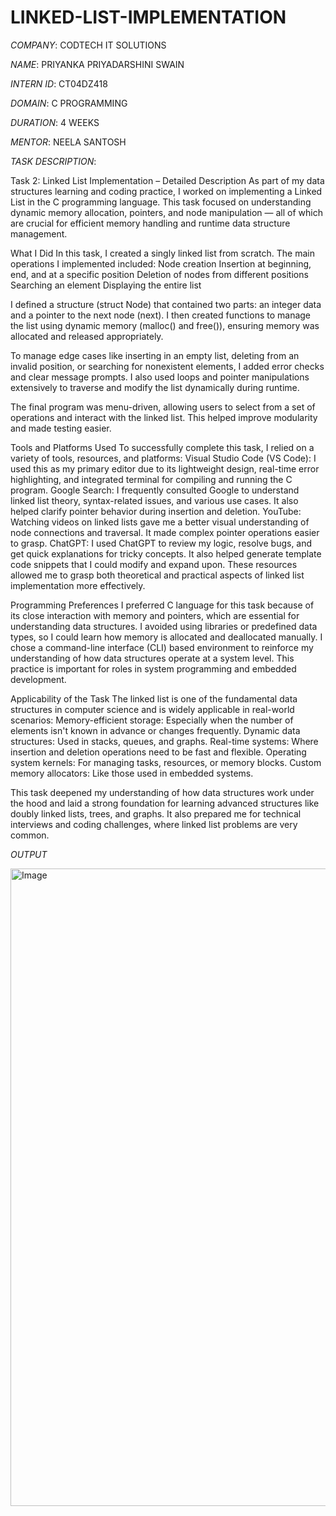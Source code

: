 # LINKED-LIST-IMPLEMENTATION

*COMPANY*: CODTECH IT SOLUTIONS

*NAME*: PRIYANKA PRIYADARSHINI SWAIN

*INTERN ID*: CT04DZ418

*DOMAIN*: C PROGRAMMING

*DURATION*: 4 WEEKS

*MENTOR*: NEELA SANTOSH

*TASK DESCRIPTION*:

Task 2: Linked List Implementation – Detailed Description
As part of my data structures learning and coding practice, I worked on implementing a Linked List in the C programming language. This task focused on understanding dynamic memory allocation, pointers, and node manipulation — all of which are crucial for efficient memory handling and runtime data structure management.

What I Did
In this task, I created a singly linked list from scratch. The main operations I implemented included:
Node creation
Insertion at beginning, end, and at a specific position
Deletion of nodes from different positions
Searching an element
Displaying the entire list

I defined a structure (struct Node) that contained two parts: an integer data and a pointer to the next node (next). I then created functions to manage the list using dynamic memory (malloc() and free()), ensuring memory was allocated and released appropriately.

To manage edge cases like inserting in an empty list, deleting from an invalid position, or searching for nonexistent elements, I added error checks and clear message prompts. I also used loops and pointer manipulations extensively to traverse and modify the list dynamically during runtime.

The final program was menu-driven, allowing users to select from a set of operations and interact with the linked list. This helped improve modularity and made testing easier.

Tools and Platforms Used
To successfully complete this task, I relied on a variety of tools, resources, and platforms:
Visual Studio Code (VS Code): I used this as my primary editor due to its lightweight design, real-time error highlighting, and integrated terminal for compiling and running the C program.
Google Search: I frequently consulted Google to understand linked list theory, syntax-related issues, and various use cases. It also helped clarify pointer behavior during insertion and deletion.
YouTube: Watching videos on linked lists gave me a better visual understanding of node connections and traversal. It made complex pointer operations easier to grasp. ChatGPT: I used ChatGPT to review my logic, resolve bugs, and get quick explanations for tricky concepts. It also helped generate template code snippets that I could modify and expand upon.
These resources allowed me to grasp both theoretical and practical aspects of linked list implementation more effectively.

Programming Preferences
I preferred C language for this task because of its close interaction with memory and pointers, which are essential for understanding data structures. I avoided using libraries or predefined data types, so I could learn how memory is allocated and deallocated manually.
I chose a command-line interface (CLI) based environment to reinforce my understanding of how data structures operate at a system level. This practice is important for roles in system programming and embedded development.

Applicability of the Task
The linked list is one of the fundamental data structures in computer science and is widely applicable in real-world scenarios:
Memory-efficient storage: Especially when the number of elements isn't known in advance or changes frequently.
Dynamic data structures: Used in stacks, queues, and graphs.
Real-time systems: Where insertion and deletion operations need to be fast and flexible.
Operating system kernels: For managing tasks, resources, or memory blocks.
Custom memory allocators: Like those used in embedded systems.

This task deepened my understanding of how data structures work under the hood and laid a strong foundation for learning advanced structures like doubly linked lists, trees, and graphs. It also prepared me for technical interviews and coding challenges, where linked list problems are very common.

*OUTPUT*

<img width="1919" height="1020" alt="Image" src="https://github.com/user-attachments/assets/5ca23df2-6883-4208-aa44-253e9a5968bf" />
